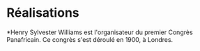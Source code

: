 <!-- TITLE: Henry Sylvester Williams -->
<!-- SUBTITLE: Présentation du panafricain Henry Sylvester Williams -->

# Réalisations
*Henry Sylvester Williams est l'organisateur du premier Congrès Panafricain.
Ce congrès s'est déroulé en 1900, à Londres.

<!-- Sources -->
[^1]: [Doumbi-Fakoly](/personnalite/homme/polymathe/afrique/nord-ouest/pays/mali/doumbi-fakoli). [Marcus Garvey expliqué aux adolescents](/ouvrage/documentaire/marcus-garvey-explique-aux-adolescents). Édition [MENAIBUC](/organisme/editeur/menaibuc), 2ème trimestre [2009](/histoire/date/calendrier-gregorien/par-annee/2009). 91 p. ISBN : 978-2-35349-102-5.